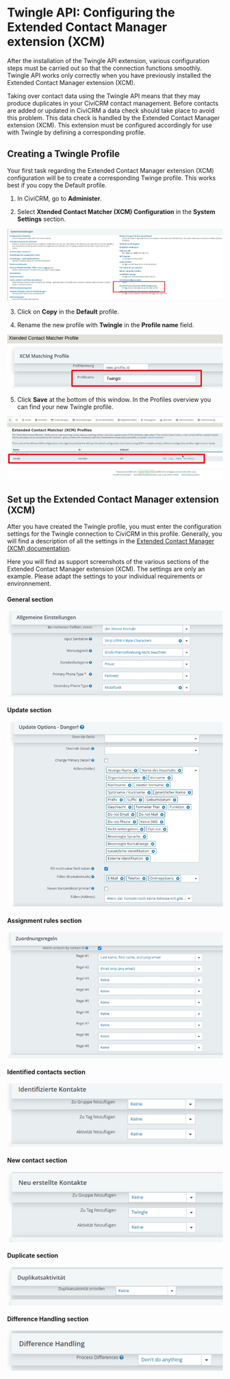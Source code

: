 # Twingle API: Configuring the Extended Contact Manager extension (XCM)

After the installation of the Twingle API extension, various configuration steps must be carried out so that the connection functions smoothly. Twingle API works only correctly when you  have previously installed the Extended Contact Manager extension (XCM).

Taking over contact data using the Twingle API means that they may produce duplicates in your CiviCRM contact management. Before contacts are added or updated in CiviCRM a data check should take place to avoid this problem. This data check is handled by the Extended Contact Manager extension (XCM). This extension must be configured accordingly for use with Twingle by defining a corresponding profile.

## Creating a Twingle Profile

Your first task regarding the Extended Contact Manager extension (XCM) configuration will be to create a corresponding Twinge profile. This works best if you copy the Default profile.

1. In CiviCRM, go to **Administer**.

2. Select **Xtended Contact Matcher (XCM) Configuration** in the **System Settings** section.

![](Img/XCMAdmin.jpg)

3. Click on **Copy** in the **Default** profile.

4. Rename the new profile with **Twingle** in the **Profile name** field.

![](Img/ProNam.jpg)

5. Click **Save** at the bottom of this window. In the Profiles overview you can find your new Twingle profile.

![](Img/XCM_Profile.jpg)

## Set up the Extended Contact Manager extension (XCM)

After you have created the Twingle profile, you must enter the configuration settings for the Twingle connection to CiviCRM in this profile. Generally, you will find a description of all the settings in the [Extended Contact Manager (XCM) documentation](https://docs.civicrm.org/xcm/en/latest/configuration/).

Here you will find as support screenshots of the various sections of the Extended Contact Manager extension (XCM). The settings are only an example. Please adapt the settings to your individual requirements or environnement.

#### General section

![](Img/XCMGen.jpg)

#### Update section

![](Img/XCMUpda.jpg)

#### Assignment rules section

![](Img/XCMReg.jpg)

#### Identified contacts section

![](Img/XCMIde.jpg)

#### New contact section

![](Img/XCMNeu.jpg)

#### Duplicate section

![](Img/XCMDup.jpg)

#### Difference Handling section

![](Img/xcmdif.jpg)
